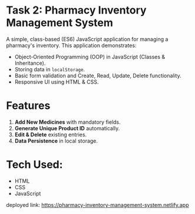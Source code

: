 # Task 2: Pharmacy Inventory Management System

A simple, class-based (ES6) JavaScript application for managing a pharmacy's inventory. This application demonstrates:

- Object-Oriented Programming (OOP) in JavaScript (Classes & Inheritance).
- Storing data in `localStorage`.
- Basic form validation and Create, Read, Update, Delete functionality.
- Responsive UI using HTML & CSS.

# Features

1. **Add New Medicines** with mandatory fields.
2. **Generate Unique Product ID** automatically.
3. **Edit & Delete** existing entries.
4. **Data Persistence** in local storage.

# Tech Used:

- HTML
- CSS
- JavaScript

deployed link: https://pharmacy-inventory-management-system.netlify.app